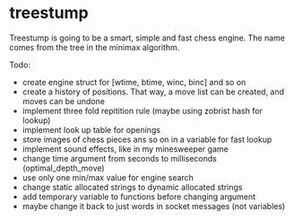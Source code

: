 # treestump
Treestump is going to be a smart, simple and fast chess engine. The name comes from the tree in the minimax algorithm.

Todo:
- create engine struct for [wtime, btime, winc, binc] and so on
- create a history of positions. That way, a move list can be created, and moves can be undone
- implement three fold repitition rule (maybe using zobrist hash for lookup)
- implement look up table for openings
- store images of chess pieces ans so on in a variable for fast lookup
- implement sound effects, like in my minesweeper game
- change time argument from seconds to milliseconds (optimal_depth_move)
- use only one min/max value for engine search
- change static allocated strings to dynamic allocated strings
- add temporary variable to functions before changing argument
- maybe change it back to just words in socket messages (not variables)
